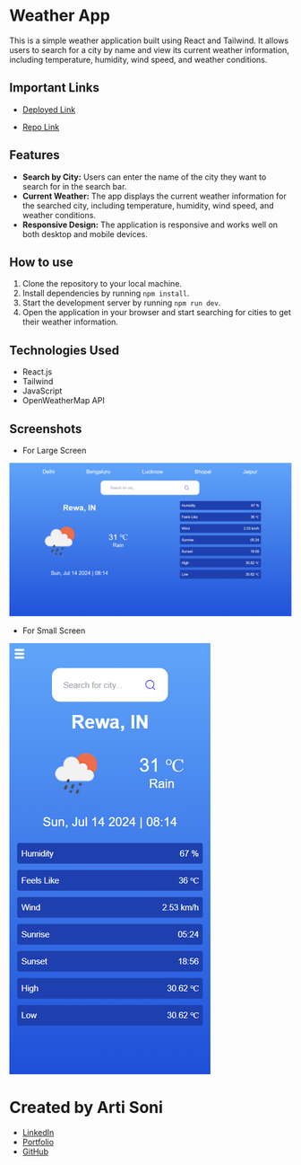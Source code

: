 # Weather App

This is a simple weather application built using React and Tailwind. It allows users to search for a city by name and view its current weather information, including temperature, humidity, wind speed, and weather conditions.

## Important Links

- [Deployed Link](https://ardraai-frontend.vercel.app/)

- [Repo Link](https://github.com/artisonii/ardraai-frontend)

## Features

- **Search by City:** Users can enter the name of the city they want to search for in the search bar.
- **Current Weather:** The app displays the current weather information for the searched city, including temperature, humidity, wind speed, and weather conditions.
- **Responsive Design:** The application is responsive and works well on both desktop and mobile devices.

## How to use

1. Clone the repository to your local machine.
2. Install dependencies by running `npm install`.
3. Start the development server by running `npm run dev`.
4. Open the application in your browser and start searching for cities to get their weather information.

## Technologies Used

- React.js
- Tailwind
- JavaScript
- OpenWeatherMap API

## Screenshots

- For Large Screen

<img src="./public/Cap1.PNG" />

- For Small Screen

<img src="./public/Capture.PNG" />

# Created by Arti Soni

- [LinkedIn](https://www.linkedin.com/in/arti-soni/)
- [Portfolio](https://artisonii.github.io/)
- [GitHub](https://github.com/artisonii)
